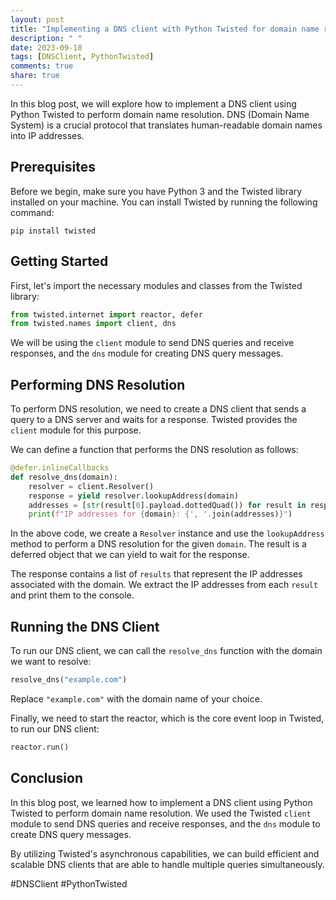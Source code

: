 ```yaml
---
layout: post
title: "Implementing a DNS client with Python Twisted for domain name resolution"
description: " "
date: 2023-09-18
tags: [DNSClient, PythonTwisted]
comments: true
share: true
---
```


In this blog post, we will explore how to implement a DNS client using Python Twisted to perform domain name resolution. DNS (Domain Name System) is a crucial protocol that translates human-readable domain names into IP addresses.

## Prerequisites

Before we begin, make sure you have Python 3 and the Twisted library installed on your machine. You can install Twisted by running the following command:

```
pip install twisted
```

## Getting Started

First, let's import the necessary modules and classes from the Twisted library:

```python
from twisted.internet import reactor, defer
from twisted.names import client, dns
```

We will be using the `client` module to send DNS queries and receive responses, and the `dns` module for creating DNS query messages.

## Performing DNS Resolution

To perform DNS resolution, we need to create a DNS client that sends a query to a DNS server and waits for a response. Twisted provides the `client` module for this purpose.

We can define a function that performs the DNS resolution as follows:

```python
@defer.inlineCallbacks
def resolve_dns(domain):
    resolver = client.Resolver()
    response = yield resolver.lookupAddress(domain)
    addresses = [str(result[0].payload.dottedQuad()) for result in response[0]]
    print(f"IP addresses for {domain}: {', '.join(addresses)}")
```

In the above code, we create a `Resolver` instance and use the `lookupAddress` method to perform a DNS resolution for the given `domain`. The result is a deferred object that we can yield to wait for the response.

The response contains a list of `results` that represent the IP addresses associated with the domain. We extract the IP addresses from each `result` and print them to the console.

## Running the DNS Client

To run our DNS client, we can call the `resolve_dns` function with the domain we want to resolve:

```python
resolve_dns("example.com")
```

Replace `"example.com"` with the domain name of your choice.

Finally, we need to start the reactor, which is the core event loop in Twisted, to run our DNS client:

```python
reactor.run()
```

## Conclusion

In this blog post, we learned how to implement a DNS client using Python Twisted to perform domain name resolution. We used the Twisted `client` module to send DNS queries and receive responses, and the `dns` module to create DNS query messages.

By utilizing Twisted's asynchronous capabilities, we can build efficient and scalable DNS clients that are able to handle multiple queries simultaneously.

#DNSClient #PythonTwisted